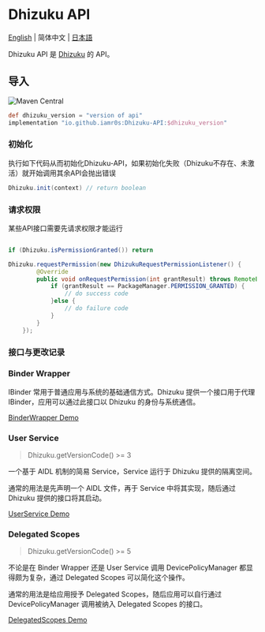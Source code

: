 # Dhizuku API

[English](README.md) | 简体中文 | [日本語](README_ja.md)

Dhizuku API 是 [Dhizuku](https://github.com/iamr0s/Dhizuku) 的 API。

## 导入


![Maven Central](https://img.shields.io/maven-central/v/io.github.iamr0s/Dhizuku-API)


```groovy
def dhizuku_version = "version of api"
implementation "io.github.iamr0s:Dhizuku-API:$dhizuku_version"
```

### 初始化

执行如下代码从而初始化Dhizuku-API，如果初始化失败（Dhizuku不存在、未激活）就开始调用其余API会抛出错误

```java
Dhizuku.init(context) // return boolean
```

### 请求权限

某些API接口需要先请求权限才能运行

```java

if (Dhizuku.isPermissionGranted()) return

Dhizuku.requestPermission(new DhizukuRequestPermissionListener() {
        @Override
        public void onRequestPermission(int grantResult) throws RemoteException {
            if (grantResult == PackageManager.PERMISSION_GRANTED) {
                // do success code
            }else {
                // do failure code
            }
        }
    });
```

### 接口与更改记录

### Binder Wrapper

IBinder 常用于普通应用与系统的基础通信方式。Dhizuku 提供一个接口用于代理 IBinder，应用可以通过此接口以 Dhizuku 的身份与系统通信。

[BinderWrapper Demo](https://github.com/iamr0s/Dhizuku-API/blob/main/demo-binder_wrapper)

### User Service

> Dhizuku.getVersionCode() >= 3

一个基于 AIDL 机制的简易 Service，Service 运行于 Dhizuku 提供的隔离空间。

通常的用法是先声明一个 AIDL 文件，再于 Service 中将其实现，随后通过 Dhizuku 提供的接口将其启动。

[UserService Demo](https://github.com/iamr0s/Dhizuku-API/blob/main/demo-user_service)

### Delegated Scopes

> Dhizuku.getVersionCode() >= 5

不论是在 Binder Wrapper 还是 User Service 调用 DevicePolicyManager 都显得颇为复杂，通过 Delegated Scopes 可以简化这个操作。

通常的用法是给应用授予 Delegated Scopes，随后应用可以自行通过 DevicePolicyManager 调用被纳入 Delegated Scopes 的接口。

[DelegatedScopes Demo](https://github.com/iamr0s/Dhizuku-API/blob/main/demo-delegated_scopes)
